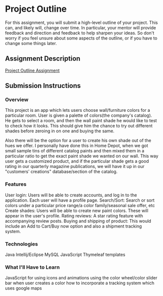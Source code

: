 # Project Outline
For this assignment, you will submit a high-level outline of your project. This can, and likely will, change over time. In particular, your mentor will provide feedback and direction and feedback to help sharpen your ideas. So don't worry if you feel unsure about some aspects of the outline, or if you have to change some things later.

## Assignment Description
[Project Outline Assignment](https://education.launchcode.org/liftoff/assignments/project-outline/)

## Submission Instructions

### Overview
This project is an app which lets users choose wall/furniture colors for a particular room.
User is given a palette of colors(the company's catalog). He gets to select a room, and then the wall paint shade he would like to test to check how it looks. This should give him the chance to try out different shades before zeroing in on one and buying the same.

Also there will be the option for a user to create his own shade out of the hues we offer. I personally have done this in Home Depot, when we got small sample tins of different catalog paints and then mixed them in a particular ratio to get the exact paint shade we wanted on our wall. This way user gets a customized product, and if the particular shade gets a good rating in our quarterly magazine publications, we will have it up in our "customers' creations" database/section of the catalog.

### Features
User login: Users will be able to create accounts, and log in to the application. Each user will have a profile page.
Search/Sort: Search or sort  colors under a particular price range/a color family/seasonal sale offer, etc
Create shades: Users will be able to create new paint colors. These will appear in the user's profile.
Rating reviews: A star rating feature with accompanying review posts.
Buying and shipping of product: This would include an Add to Cart/Buy now option and also a shipment tracking system.
### Technologies
Java
Intellij/Eclipse
MySQL
JavaScript
Thymeleaf templates

### What I'll Have to Learn
JavaScript for using icons and animations
using the color wheel/color slider bar when user creates a color
how to incorporate a tracking system which uses google maps
